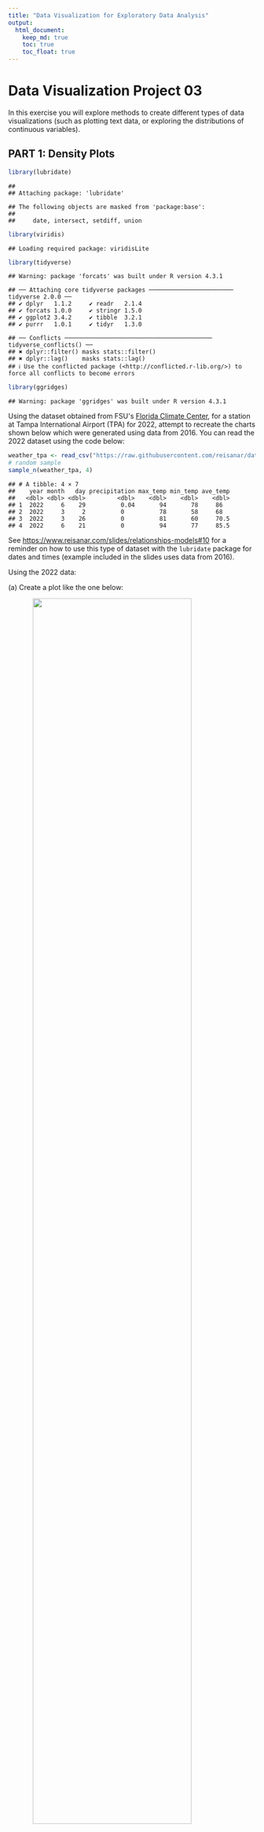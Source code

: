 ```yaml
---
title: "Data Visualization for Exploratory Data Analysis"
output: 
  html_document:
    keep_md: true
    toc: true
    toc_float: true
---
```


# Data Visualization Project 03


In this exercise you will explore methods to create different types of data visualizations (such as plotting text data, or exploring the distributions of continuous variables).


## PART 1: Density Plots


```r
library(lubridate)
```

```
## 
## Attaching package: 'lubridate'
```

```
## The following objects are masked from 'package:base':
## 
##     date, intersect, setdiff, union
```

```r
library(viridis)
```

```
## Loading required package: viridisLite
```

```r
library(tidyverse)
```

```
## Warning: package 'forcats' was built under R version 4.3.1
```

```
## ── Attaching core tidyverse packages ──────────────────────── tidyverse 2.0.0 ──
## ✔ dplyr   1.1.2     ✔ readr   2.1.4
## ✔ forcats 1.0.0     ✔ stringr 1.5.0
## ✔ ggplot2 3.4.2     ✔ tibble  3.2.1
## ✔ purrr   1.0.1     ✔ tidyr   1.3.0
```

```
## ── Conflicts ────────────────────────────────────────── tidyverse_conflicts() ──
## ✖ dplyr::filter() masks stats::filter()
## ✖ dplyr::lag()    masks stats::lag()
## ℹ Use the conflicted package (<http://conflicted.r-lib.org/>) to force all conflicts to become errors
```

```r
library(ggridges)
```

```
## Warning: package 'ggridges' was built under R version 4.3.1
```

Using the dataset obtained from FSU's [Florida Climate Center](https://climatecenter.fsu.edu/climate-data-access-tools/downloadable-data), for a station at Tampa International Airport (TPA) for 2022, attempt to recreate the charts shown below which were generated using data from 2016. You can read the 2022 dataset using the code below: 



```r
weather_tpa <- read_csv("https://raw.githubusercontent.com/reisanar/datasets/master/tpa_weather_2022.csv")
# random sample 
sample_n(weather_tpa, 4)
```

```
## # A tibble: 4 × 7
##    year month   day precipitation max_temp min_temp ave_temp
##   <dbl> <dbl> <dbl>         <dbl>    <dbl>    <dbl>    <dbl>
## 1  2022     6    29          0.04       94       78     86  
## 2  2022     3     2          0          78       58     68  
## 3  2022     3    26          0          81       60     70.5
## 4  2022     6    21          0          94       77     85.5
```

See https://www.reisanar.com/slides/relationships-models#10 for a reminder on how to use this type of dataset with the `lubridate` package for dates and times (example included in the slides uses data from 2016).

Using the 2022 data: 

(a) Create a plot like the one below:

<img src="https://github.com/reisanar/figs/raw/master/tpa_max_temps_facet.png" width="80%" style="display: block; margin: auto;" />

```r
weather_tpa
```

```
## # A tibble: 365 × 7
##     year month   day precipitation max_temp min_temp ave_temp
##    <dbl> <dbl> <dbl>         <dbl>    <dbl>    <dbl>    <dbl>
##  1  2022     1     1       0             82       67     74.5
##  2  2022     1     2       0             82       71     76.5
##  3  2022     1     3       0.02          75       55     65  
##  4  2022     1     4       0             76       50     63  
##  5  2022     1     5       0             75       59     67  
##  6  2022     1     6       0.00001       74       56     65  
##  7  2022     1     7       0.00001       81       63     72  
##  8  2022     1     8       0             81       58     69.5
##  9  2022     1     9       0             84       65     74.5
## 10  2022     1    10       0             81       64     72.5
## # ℹ 355 more rows
```


```r
str(weather_tpa)
```

```
## spc_tbl_ [365 × 7] (S3: spec_tbl_df/tbl_df/tbl/data.frame)
##  $ year         : num [1:365] 2022 2022 2022 2022 2022 ...
##  $ month        : num [1:365] 1 1 1 1 1 1 1 1 1 1 ...
##  $ day          : num [1:365] 1 2 3 4 5 6 7 8 9 10 ...
##  $ precipitation: num [1:365] 0e+00 0e+00 2e-02 0e+00 0e+00 1e-05 1e-05 0e+00 0e+00 0e+00 ...
##  $ max_temp     : num [1:365] 82 82 75 76 75 74 81 81 84 81 ...
##  $ min_temp     : num [1:365] 67 71 55 50 59 56 63 58 65 64 ...
##  $ ave_temp     : num [1:365] 74.5 76.5 65 63 67 65 72 69.5 74.5 72.5 ...
##  - attr(*, "spec")=
##   .. cols(
##   ..   year = col_double(),
##   ..   month = col_double(),
##   ..   day = col_double(),
##   ..   precipitation = col_double(),
##   ..   max_temp = col_double(),
##   ..   min_temp = col_double(),
##   ..   ave_temp = col_double()
##   .. )
##  - attr(*, "problems")=<externalptr>
```



```r
weather_tpa_clean <- weather_tpa %>%
  mutate(doy = ymd(paste(year, month, day, sep = "-")))
weather_tpa_clean
```

```
## # A tibble: 365 × 8
##     year month   day precipitation max_temp min_temp ave_temp doy       
##    <dbl> <dbl> <dbl>         <dbl>    <dbl>    <dbl>    <dbl> <date>    
##  1  2022     1     1       0             82       67     74.5 2022-01-01
##  2  2022     1     2       0             82       71     76.5 2022-01-02
##  3  2022     1     3       0.02          75       55     65   2022-01-03
##  4  2022     1     4       0             76       50     63   2022-01-04
##  5  2022     1     5       0             75       59     67   2022-01-05
##  6  2022     1     6       0.00001       74       56     65   2022-01-06
##  7  2022     1     7       0.00001       81       63     72   2022-01-07
##  8  2022     1     8       0             81       58     69.5 2022-01-08
##  9  2022     1     9       0             84       65     74.5 2022-01-09
## 10  2022     1    10       0             81       64     72.5 2022-01-10
## # ℹ 355 more rows
```

```r
# Custom labeller function for month labels
label_month <- function(variable, value) {
  month.name[as.integer(value)]
}

ggplot(data = weather_tpa_clean) +
  geom_histogram(aes(x = max_temp, fill = as.factor(month)), binwidth = 3, color = "white", width = 0.1) +
  theme_bw() +
  scale_fill_viridis_d() +
  facet_wrap(~ month, labeller = label_month) +
  theme(legend.position = "none") +
  labs(x = "Maximum Temperatures", y = "Number of Days")
```

```
## Warning: The `labeller` API has been updated. Labellers taking `variable` and `value`
## arguments are now deprecated.
## ℹ See labellers documentation.
```

![](Konamaneni_project_03_files/figure-html/unnamed-chunk-6-1.png)<!-- -->

Hint: the option `binwidth = 3` was used with the `geom_histogram()` function.

(b) Create a plot like the one below:

<img src="https://github.com/reisanar/figs/raw/master/tpa_max_temps_density.png" width="80%" style="display: block; margin: auto;" />

Hint: check the `kernel` parameter of the `geom_density()` function, and use `bw = 0.5`.


```r
ggplot(weather_tpa_clean) +
  geom_density(aes(max_temp),
               bw = 0.5, 
               kernel = "epanechnikov",
               color = "gray3", 
               fill="grey50", 
               size = 1) +
  theme_minimal() +
  labs(x = "Maximum Temperature")
```

```
## Warning: Using `size` aesthetic for lines was deprecated in ggplot2 3.4.0.
## ℹ Please use `linewidth` instead.
## This warning is displayed once every 8 hours.
## Call `lifecycle::last_lifecycle_warnings()` to see where this warning was
## generated.
```

![](Konamaneni_project_03_files/figure-html/unnamed-chunk-8-1.png)<!-- -->


(c) Create a plot like the one below:

<img src="https://github.com/reisanar/figs/raw/master/tpa_max_temps_density_facet.png" width="80%" style="display: block; margin: auto;" />

Hint: default options for `geom_density()` were used. 


```r
weather_tpa_clean %>%
  ggplot(mapping = aes(x = max_temp, fill = month)) +
  geom_density(color = "black", size=1) +
  facet_wrap(~ month, labeller = label_month) +
  theme_bw() +
  labs(x = "Maximum temperatures", title = "Density plots for each month in 2022") +
  scale_fill_viridis() +
  theme(legend.position = "none")
```

```
## Warning: The `labeller` API has been updated. Labellers taking `variable` and `value`
## arguments are now deprecated.
## ℹ See labellers documentation.
```

![](Konamaneni_project_03_files/figure-html/unnamed-chunk-10-1.png)<!-- -->


(d) Generate a plot like the chart below:


<img src="https://github.com/reisanar/figs/raw/master/tpa_max_temps_ridges_plasma.png" width="80%" style="display: block; margin: auto;" />

Hint: use the`{ggridges}` package, and the `geom_density_ridges()` function paying close attention to the `quantile_lines` and `quantiles` parameters. The plot above uses the `plasma` option (color scale) for the _viridis_ palette.


```r
library(forcats)

# Create a custom factor with ordered months
# weather_tpa_clean$month <- factor(weather_tpa_clean$month, levels = 1:12, labels = month.name)

ggplot(weather_tpa_clean, aes(x = max_temp, y = fct_reorder(month.name[month], month), fill = stat(x))) +
  geom_density_ridges_gradient(scale = 1.5, quantile_lines = TRUE, quantiles = 2, color = "black", size = 1) +
  scale_fill_viridis(option = "plasma") +
  labs(x = "Maximum Temperature(in Fahrenheit degress)", y = NULL) +
  theme_ridges() +
  theme(legend.title=element_blank(), 
        axis.title.x = element_text(hjust = 0)) 
```

```
## Warning: `stat(x)` was deprecated in ggplot2 3.4.0.
## ℹ Please use `after_stat(x)` instead.
## This warning is displayed once every 8 hours.
## Call `lifecycle::last_lifecycle_warnings()` to see where this warning was
## generated.
```

```
## Picking joint bandwidth of 1.93
```

```
## Warning: Using the `size` aesthetic with geom_segment was deprecated in ggplot2 3.4.0.
## ℹ Please use the `linewidth` aesthetic instead.
## This warning is displayed once every 8 hours.
## Call `lifecycle::last_lifecycle_warnings()` to see where this warning was
## generated.
```

![](Konamaneni_project_03_files/figure-html/unnamed-chunk-12-1.png)<!-- -->


(e) Create a plot of your choice that uses the attribute for precipitation _(values of -99.9 for temperature or -99.99 for precipitation represent missing data)_.


```r
# Filter out the missing data
weather_tpa_clean <- weather_tpa_clean %>% filter(precipitation != -99.99) %>% 
  mutate(fdom = ymd(format(weather_tpa_clean$doy, "%Y-%m-01")) )


# Calculate the monthly precipitation
monthly_precipitation <- weather_tpa_clean %>% group_by(fdom) %>% summarize(precipitation = sum(precipitation))

summary(weather_tpa_clean %>% filter(precipitation>0))
```

```
##       year          month            day        precipitation    
##  Min.   :2022   Min.   : 1.00   Min.   : 1.00   Min.   :0.00001  
##  1st Qu.:2022   1st Qu.: 5.00   1st Qu.: 8.00   1st Qu.:0.01000  
##  Median :2022   Median : 7.50   Median :15.00   Median :0.08500  
##  Mean   :2022   Mean   : 7.16   Mean   :15.39   Mean   :0.43021  
##  3rd Qu.:2022   3rd Qu.: 9.00   3rd Qu.:23.00   3rd Qu.:0.64750  
##  Max.   :2022   Max.   :12.00   Max.   :31.00   Max.   :2.86000  
##     max_temp        min_temp        ave_temp          doy            
##  Min.   :56.00   Min.   :42.00   Min.   :51.50   Min.   :2022-01-03  
##  1st Qu.:80.75   1st Qu.:67.00   1st Qu.:74.00   1st Qu.:2022-05-28  
##  Median :88.00   Median :74.00   Median :81.50   Median :2022-07-29  
##  Mean   :85.40   Mean   :70.83   Mean   :78.11   Mean   :2022-07-20  
##  3rd Qu.:93.00   3rd Qu.:77.00   3rd Qu.:85.00   3rd Qu.:2022-09-23  
##  Max.   :96.00   Max.   :83.00   Max.   :88.50   Max.   :2022-12-31  
##       fdom           
##  Min.   :2022-01-01  
##  1st Qu.:2022-05-01  
##  Median :2022-07-16  
##  Mean   :2022-07-06  
##  3rd Qu.:2022-09-01  
##  Max.   :2022-12-01
```

```r
# Create a line plot
library(scales)
```

```
## Warning: package 'scales' was built under R version 4.3.1
```

```
## 
## Attaching package: 'scales'
```

```
## The following object is masked from 'package:purrr':
## 
##     discard
```

```
## The following object is masked from 'package:readr':
## 
##     col_factor
```

```
## The following object is masked from 'package:viridis':
## 
##     viridis_pal
```

```r
ggplot(monthly_precipitation, aes(x = fdom, y = precipitation)) +
  geom_line() +
  scale_x_date(labels = date_format("%b"), breaks = seq(min(monthly_precipitation$fdom), max(monthly_precipitation$fdom), by = "month"))+
  labs(x = "Month", y = "Total Precipitation", title = "Monthly Total Precipitation in 2022") +
  theme_light()
```

![](Konamaneni_project_03_files/figure-html/unnamed-chunk-13-1.png)<!-- -->


```r
ggplot(monthly_precipitation, aes(x = fdom, y = precipitation)) +
  geom_bar(stat = "identity", fill = "royalblue4") +
  labs(x = "Month", y = "Total Precipitation", title ="Distribution of monthly Total Precipitation in 2022") +
  scale_x_date(labels = date_format("%b"), breaks = seq(min(monthly_precipitation$fdom), max(monthly_precipitation$fdom), by = "month")) +
  theme_minimal() 
```

![](Konamaneni_project_03_files/figure-html/unnamed-chunk-14-1.png)<!-- -->

Based on the line chart and bar plot depicting the total monthly precipitation for the year 2022, we can observe the distribution of precipitation across different months. **September** exhibits the highest precipitation, followed by **July**. These visualizations provide insights into the varying levels of precipitation throughout the year.


## PART 2 

> **You can choose to work on either Option (A) or Option (B)**. Remove from this template the option you decided not to work on. 


### Option (A): Visualizing Text Data

Review the set of slides (and additional resources linked in it) for visualizing text data: https://www.reisanar.com/slides/text-viz#1

Choose any dataset with text data, and create at least one visualization with it. For example, you can create a frequency count of most used bigrams, a sentiment analysis of the text data, a network visualization of terms commonly used together, and/or a visualization of a topic modeling approach to the problem of identifying words/documents associated to different topics in the text data you decide to use. 

Make sure to include a copy of the dataset in the `data/` folder, and reference your sources if different from the ones listed below:

- [Billboard Top 100 Lyrics](https://github.com/reisanar/datasets/blob/master/BB_top100_2015.csv)

- [RateMyProfessors comments](https://github.com/reisanar/datasets/blob/master/rmp_wit_comments.csv)

- [FL Poly News Articles](https://github.com/reisanar/datasets/blob/master/flpoly_news_SP23.csv)


(to get the "raw" data from any of the links listed above, simply click on the `raw` button of the GitHub page and copy the URL to be able to read it in your computer using the `read_csv()` function)



### Option (B): Data on Concrete Strength 

Concrete is the most important material in **civil engineering**. The concrete compressive strength is a highly nonlinear function of _age_ and _ingredients_. The dataset used here is from the [UCI Machine Learning Repository](https://archive.ics.uci.edu/ml/index.php), and it contains 1030 observations with 9 different attributes 9 (8 quantitative input variables, and 1 quantitative output variable). A data dictionary is included below: 


Variable                      |    Notes                
------------------------------|-------------------------------------------
Cement                        | kg in a $m^3$ mixture             
Blast Furnace Slag            | kg in a $m^3$ mixture  
Fly Ash                       | kg in a $m^3$ mixture             
Water                         | kg in a $m^3$ mixture              
Superplasticizer              | kg in a $m^3$ mixture
Coarse Aggregate              | kg in a $m^3$ mixture
Fine Aggregate                | kg in a $m^3$ mixture      
Age                           | in days                                             
Concrete compressive strength | MPa, megapascals


Below we read the `.csv` file using `readr::read_csv()` (the `readr` package is part of the `tidyverse`)


```r
concrete <- read_csv("../data/concrete.csv", show_col_types=FALSE)
# concrete$Age = as.factor(concrete$Age) 
summary(concrete)
```

```
##      Cement      Blast_Furnace_Slag    Fly_Ash           Water      
##  Min.   :102.0   Min.   :  0.0      Min.   :  0.00   Min.   :121.8  
##  1st Qu.:192.4   1st Qu.:  0.0      1st Qu.:  0.00   1st Qu.:164.9  
##  Median :272.9   Median : 22.0      Median :  0.00   Median :185.0  
##  Mean   :281.2   Mean   : 73.9      Mean   : 54.19   Mean   :181.6  
##  3rd Qu.:350.0   3rd Qu.:142.9      3rd Qu.:118.27   3rd Qu.:192.0  
##  Max.   :540.0   Max.   :359.4      Max.   :200.10   Max.   :247.0  
##  Superplasticizer Coarse_Aggregate Fine_Aggregate       Age        
##  Min.   : 0.000   Min.   : 801.0   Min.   :594.0   Min.   :  1.00  
##  1st Qu.: 0.000   1st Qu.: 932.0   1st Qu.:731.0   1st Qu.:  7.00  
##  Median : 6.350   Median : 968.0   Median :779.5   Median : 28.00  
##  Mean   : 6.203   Mean   : 972.9   Mean   :773.6   Mean   : 45.66  
##  3rd Qu.:10.160   3rd Qu.:1029.4   3rd Qu.:824.0   3rd Qu.: 56.00  
##  Max.   :32.200   Max.   :1145.0   Max.   :992.6   Max.   :365.00  
##  Concrete_compressive_strength
##  Min.   : 2.332               
##  1st Qu.:23.707               
##  Median :34.443               
##  Mean   :35.818               
##  3rd Qu.:46.136               
##  Max.   :82.599
```


Let us create a new attribute for visualization purposes, `strength_range`: 


```r
new_concrete <- concrete %>%
  mutate(strength_range = cut(Concrete_compressive_strength, 
                              breaks = quantile(Concrete_compressive_strength, 
                                                probs = seq(0, 1, 0.2))) )
```



1. Explore the distribution of 2 of the continuous variables available in the dataset. Do ranges make sense? Comment on your findings.



```r
print('Summary Statistics for variable Cement:')
```

```
## [1] "Summary Statistics for variable Cement:"
```

```r
summary(new_concrete$Cement)
```

```
##    Min. 1st Qu.  Median    Mean 3rd Qu.    Max. 
##   102.0   192.4   272.9   281.2   350.0   540.0
```

```r
ggplot(new_concrete, aes(x=Cement)) +
    geom_density(alpha=.2, fill="#FF6666")+
  ggtitle('Distribution of Cement variable')
```

![](Konamaneni_project_03_files/figure-html/unnamed-chunk-18-1.png)<!-- -->
Concrete in Kgs cant be negative. DIstribution makes sense with the range between 102 and 540 Kg, and a mean of 281.2 Kg

```r
print('Summary Statistics for variable Coarse_Aggregate:')
```

```
## [1] "Summary Statistics for variable Coarse_Aggregate:"
```

```r
summary(new_concrete$Coarse_Aggregate)
```

```
##    Min. 1st Qu.  Median    Mean 3rd Qu.    Max. 
##   801.0   932.0   968.0   972.9  1029.4  1145.0
```

```r
ggplot(new_concrete, aes(x=Coarse_Aggregate)) +
    geom_density(alpha=.2, fill="#FF6666")+
  ggtitle('Distribution of Coarse_Aggregate variable')
```

![](Konamaneni_project_03_files/figure-html/unnamed-chunk-19-1.png)<!-- -->
Coarse Aggregate in Kgs cant be negative. Distribution makes sense with the range between 801 and 1145 Kg, and a mean of 972.9 Kg

2. Use a _temporal_ indicator such as the one available in the variable `Age` (measured in days). Generate a plot similar to the one shown below. Comment on your results.

<img src="https://github.com/reisanar/figs/raw/master/concrete_strength.png" width="80%" style="display: block; margin: auto;" />


<img src="Konamaneni_project_03_files/figure-html/unnamed-chunk-21-1.png" width="80%" style="display: block; margin: auto;" />
We could observe horizontal patterns for each color, which shows there are multiple segments in the data. This shows specific combination of materials create a certain compressive strength. And changing that mixture combination can change the compressive strength.

3. Create a scatterplot similar to the one shown below. Pay special attention to which variables are being mapped to specific aesthetics of the plot. Comment on your results. 

<img src="Konamaneni_project_03_files/figure-html/unnamed-chunk-22-1.png" width="80%" style="display: block; margin: auto;" />
This shows that at higher level as Cement content increases Strength increases. Most of the purple  dots are at the top with higher strength, which shows that optimal water content generates higher compressive strength. Most of the smaller dots are at the bottom, which shows less the age less the strength. 
However, these trends are not completely generalized. To better understood or explain the variance in compressive strength we would have to explore its relationship with other variables in the dataset.
<img src="https://github.com/reisanar/figs/raw/master/cement_plot.png" width="80%" style="display: block; margin: auto;" />





